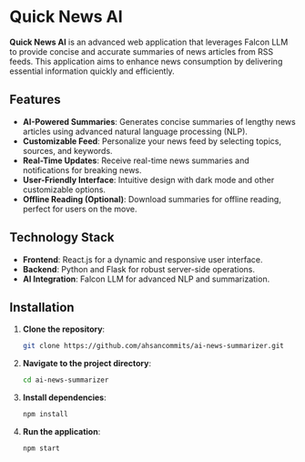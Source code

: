# Quick News AI

**Quick News AI** is an advanced web application that leverages Falcon LLM to provide concise and accurate summaries of news articles from RSS feeds. This application aims to enhance news consumption by delivering essential information quickly and efficiently.

## Features

- **AI-Powered Summaries**: Generates concise summaries of lengthy news articles using advanced natural language processing (NLP).
- **Customizable Feed**: Personalize your news feed by selecting topics, sources, and keywords.
- **Real-Time Updates**: Receive real-time news summaries and notifications for breaking news.
- **User-Friendly Interface**: Intuitive design with dark mode and other customizable options.
- **Offline Reading (Optional)**: Download summaries for offline reading, perfect for users on the move.

## Technology Stack

- **Frontend**: React.js for a dynamic and responsive user interface.
- **Backend**: Python and Flask for robust server-side operations.
- **AI Integration**: Falcon LLM for advanced NLP and summarization.

## Installation

1. **Clone the repository**:

   ```bash
   git clone https://github.com/ahsancommits/ai-news-summarizer.git
   ```

2. **Navigate to the project directory**:

   ```bash
   cd ai-news-summarizer
   ```

3. **Install dependencies**:

   ```bash
   npm install
   ```

4. **Run the application**:
   ```bash
   npm start
   ```
